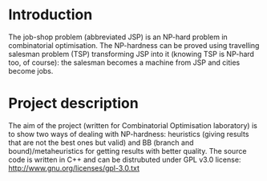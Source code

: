 Introduction
========
The job-shop problem (abbreviated JSP) is an NP-hard problem in combinatorial optimisation. The NP-hardness can be proved using travelling salesman problem (TSP) transforming JSP into it (knowing TSP is NP-hard too, of course): the salesman becomes a machine from JSP and cities become jobs.

Project description
========
The aim of the project (written for Combinatorial Optimisation laboratory) is to show two ways of dealing with NP-hardness: heuristics (giving results that are not the best ones but valid) and BB (branch and bound)/metaheuristics for getting results with better quality.
The source code is written in C++ and can be distrubuted under GPL v3.0 license: http://www.gnu.org/licenses/gpl-3.0.txt